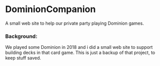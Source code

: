 # DominionCompanion
A small web site to help our private party playing Dominion games.

### Background:
We played some Dominion in 2018 and i did a small web site to support building decks in that card game. This is just a backup of that project, to keep stuff saved.
